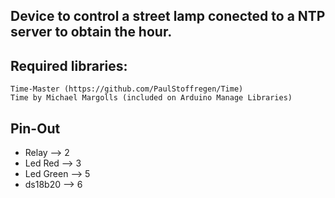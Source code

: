 ## Device to control a street lamp conected to a NTP server to obtain the hour.

## Required libraries:
	Time-Master (https://github.com/PaulStoffregen/Time) 
	Time by Michael Margolls (included on Arduino Manage Libraries)
## Pin-Out
* Relay     -->  2
* Led Red   -->  3
* Led Green -->  5
* ds18b20   -->  6
